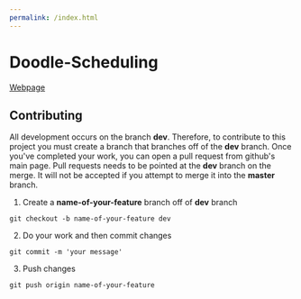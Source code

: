 ```yaml
---
permalink: /index.html
---
```


# Doodle-Scheduling

[Webpage](https://rikijaz.github.io/Doodle-Scheduling/ "Doodle Scheduling")

## Contributing

All development occurs on the branch **dev**. Therefore, to contribute to this project you must create a branch that branches off of the **dev** branch. Once you've completed your work, you can open a pull request from github's main page. Pull requests needs to be pointed at the **dev** branch on the merge. It will not be accepted if you attempt to merge it into the **master** branch. 

1. Create a **name-of-your-feature** branch off of **dev** branch

`git checkout -b name-of-your-feature dev` 

2. Do your work and then commit changes 

`git commit -m 'your message'`

3. Push changes

`git push origin name-of-your-feature`
